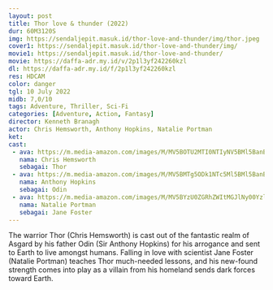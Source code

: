```yaml
---
layout: post
title: Thor love & thunder (2022)
dur: 60M3120S
img: https://sendaljepit.masuk.id/thor-love-and-thunder/img/thor.jpeg
cover1: https://sendaljepit.masuk.id/thor-love-and-thunder/img/
movie1: https://sendaljepit.masuk.id/thor-love-and-thunder/
movie: https://daffa-adr.my.id/v/2p1l3yf242260kzl
dl: https://daffa-adr.my.id/f/2p1l3yf242260kzl
res: HDCAM
color: danger
tgl: 10 July 2022
midb: 7,0/10
tags: Adventure, Thriller, Sci-Fi
categories: [Adventure, Action, Fantasy]
director: Kenneth Branagh
actor: Chris Hemsworth, Anthony Hopkins, Natalie Portman
ket: 
cast:
 - ava: https://m.media-amazon.com/images/M/MV5BOTU2MTI0NTIyNV5BMl5BanBnXkFtZTcwMTA4Nzc3OA@@._V1_QL75_UX140_CR0,12,140,140_.jpg
   nama: Chris Hemsworth
   sebagai: Thor
 - ava: https://m.media-amazon.com/images/M/MV5BMTg5ODk1NTc5Ml5BMl5BanBnXkFtZTYwMjAwOTI4._V1_QL75_UX140_CR0,5,140,140_.jpg
   nama: Anthony Hopkins
   sebagai: Odin
 - ava: https://m.media-amazon.com/images/M/MV5BYzU0ZGRhZWItMGJlNy00YzlkLWIzOWYtNDA2NzlhMDg3YjMwXkEyXkFqcGdeQXVyMDM2NDM2MQ@@._V1_QL75_UX140_CR0,12,140,140_.jpg
   nama: Natalie Portman
   sebagai: Jane Foster
---
```


The warrior Thor (Chris Hemsworth) is cast out of the fantastic realm of Asgard by his father Odin (Sir Anthony Hopkins) for his arrogance and sent to Earth to live amongst humans. Falling in love with scientist Jane Foster (Natalie Portman) teaches Thor much-needed lessons, and his new-found strength comes into play as a villain from his homeland sends dark forces toward Earth.
